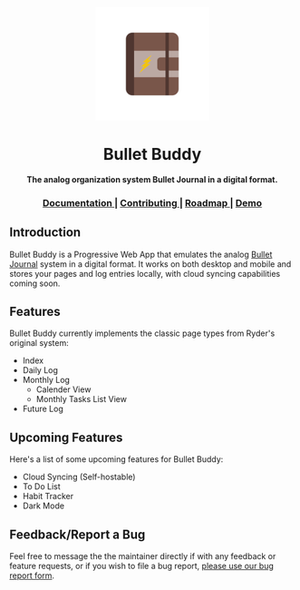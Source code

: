 <div align="center">
	<p align="center">
		<a href="https://gitlab.com/nathanielgreen/bulletbuddy">
			<img src="./src/assets/templogo.png" width="200px" />
		</a>
	</p>
</div>

<div align="center">
  <h1 align="center">Bullet Buddy</h1>
  <p align="center">
    <strong>The analog organization system Bullet Journal in a digital format.</strong>
  </p>
</div>

<div align="center">
  <h3>
    <a href="./DOCUMENTATION.md">
      Documentation
    </a>
    <span> | </span>
    <a href="./CONTRIBUTING.md">
      Contributing
    </a>
    <span> | </span>
    <a href="https://airtable.com/shrj6ZefFj2aspBC5">
      Roadmap
    </a>
    <span> | </span>
    <a href="https://bulletbuddy.surge.sh">
      Demo
    </a>
  </h3>
</div>

## Introduction

Bullet Buddy is a Progressive Web App that emulates the analog [Bullet
Journal](https://bulletjournal.com/) system in a digital format. It works on
both desktop and mobile and stores your pages and log entries locally, with
cloud syncing capabilities coming soon.

## Features

Bullet Buddy currently implements the classic page types from Ryder's original
system:

- Index
- Daily Log
- Monthly Log
  - Calender View
  - Monthly Tasks List View
- Future Log

## Upcoming Features

Here's a list of some upcoming features for Bullet Buddy:

- Cloud Syncing (Self-hostable)
- To Do List
- Habit Tracker
- Dark Mode

## Feedback/Report a Bug

Feel free to message the the maintainer directly if with any feedback or feature
requests, or if you wish to file a bug report, [please use our bug report
form](https://airtable.com/shrUVqQgxSuqbKPCI).
